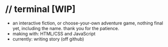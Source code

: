 # // terminal [WIP]
- an interactive fiction, or choose-your-own adventure game, nothing final yet, including the name. thank you for the patience. 
- making with: HTML/CSS and JavaScript
- currently: writing story (off github)
